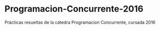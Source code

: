 # Programacion-Concurrente-2016
Prácticas resueltas de la cátedra Programacion Concurrente, cursada 2016
